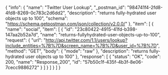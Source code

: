 {
  "info": {
    "name": "Twitter User Lookup",
    "_postman_id": "984741f4-2fd8-4fd8-8269-0c783c2d6dd2",
    "description": "returns fully-hydrated user objects up to 100",
    "schema": "https://schema.getpostman.com/json/collection/v2.0.0/"
  },
  "item": [
    {
      "name": "social",
      "item": [
        {
          "id": "23c80422-4915-41fd-b398-147aa2b52a7d",
          "name": "returns-fullyhydrated-user-objects-up-to-100",
          "request": {
            "url": "http://api.twitter.com/1.1/users/lookup?include_entities=%7B%7D&screen_name=%7B%7D&user_id=%7B%7D",
            "method": "GET",
            "body": {
              "mode": "raw"
            },
            "description": "returns fully-hydrated user objects up to 100"
          },
          "response": [
            {
              "status": "OK",
              "code": 200,
              "name": "Response_200",
              "id": "57b50c1f-435f-4b3f-8e06-7cecc9886272"
            }
          ]
        }
      ]
    }
  ]
}